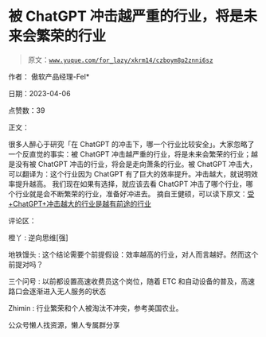 # 被 ChatGPT 冲击越严重的行业，将是未来会繁荣的行业

> 原文：[`www.yuque.com/for_lazy/xkrm14/czboym8p2znni6sz`](https://www.yuque.com/for_lazy/xkrm14/czboym8p2znni6sz)

作者： 傲软产品经理-Fel*

日期：2023-04-06

点赞数：39

正文：

很多人醉心于研究「在 ChatGPT 的冲击下，哪一个行业比较安全」。大家忽略了一个反直觉的事实：被 ChatGPT 冲击越严重的行业，将是未来会繁荣的行业；越是没有被 ChatGPT 冲击的行业，将会是走向萧条的行业。被 ChatGPT 冲击大，可以翻译为：这个行业因为 ChatGPT 有了巨大的效率提升。冲击越大，就说明效率提升越高。 我们现在如果有选择，就应该去看 ChatGPT 冲击了哪个行业，哪个行业就是会不断繁荣的行业，准备好冲进去。 摘自王健硕，可以读下原文：[受+ChatGPT+冲击越大的行业是越有前途的行业](https://mp.weixin.qq.com/s/PRwCHukrAyvJOjSJdxOdQQ)

评论区：

橙丫 : 逆向思维[强]

地铁馒头 : 这个结论需要个前提假设：效率越高的行业，对人而言越好。然而这个前提对吗？

三个问号 : 以前都设置高速收费员这个岗位，随着 ETC 和自动设备的普及，高速路口会逐渐进入无人服务的状态

Zhimin : 行业繁荣和个人被淘汰不冲突，参考美国农业。

公众号懒人找资源，懒人专属群分享

